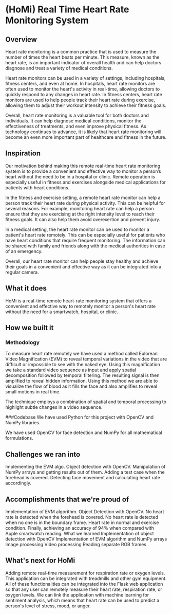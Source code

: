 # (HoMi) Real Time Heart Rate Monitoring System

## Overview
Heart rate monitoring is a common practice that is used to measure the number of times the heart beats per minute. This measure, known as the heart rate, is an important indicator of overall health and can help doctors diagnose and treat a variety of medical conditions.

Heart rate monitors can be used in a variety of settings, including hospitals, fitness centers, and even at home. In hospitals, heart rate monitors are often used to monitor the heart's activity in real-time, allowing doctors to quickly respond to any changes in heart rate. In fitness centers, heart rate monitors are used to help people track their heart rate during exercise, allowing them to adjust their workout intensity to achieve their fitness goals.

Overall, heart rate monitoring is a valuable tool for both doctors and individuals. It can help diagnose medical conditions, monitor the effectiveness of treatments, and even improve physical fitness. As technology continues to advance, it is likely that heart rate monitoring will become an even more important part of healthcare and fitness in the future.

## Inspiration
Our motivation behind making this remote real-time heart rate monitoring system is to provide a convenient and effective way to monitor a person’s heart without the need to be in a hospital or clinic. Remote operation is especially useful in fitness and exercises alongside medical applications for patients with heart conditions.

In the fitness and exercise setting, a remote heart rate monitor can help a person track their heart rate during physical activity. This can be helpful for several reasons. For example, monitoring heart rate can help a person ensure that they are exercising at the right intensity level to reach their fitness goals. It can also help them avoid overexertion and prevent injury.

In a medical setting, the heart rate monitor can be used to monitor a patient's heart rate remotely. This can be especially useful for patients who have heart conditions that require frequent monitoring. The information can be shared with family and friends along with the medical authorities in case of an emergency.

Overall, our heart rate monitor can help people stay healthy and achieve their goals in a convenient and effective way as it can be integrated into a regular camera.

## What it does
HoMi is a real-time remote heart-rate monitoring system that offers a convenient and effective way to remotely monitor a person's heart rate without the need for a smartwatch, hospital, or clinic.

## How we built it
### Methodology
To measure heart rate remotely we have used a method called Eulorean Video Magnification (EVM) to reveal temporal variations in the video that are difficult or impossible to see with the naked eye. Using this magnification we take a standard video sequence as input and apply spatial decomposition followed by temporal filtering. The resulting signal is then amplified to reveal hidden information. Using this method we are able to visualize the flow of blood as it fills the face and also amplifies to reveal small motions in real time.

The technique employs a combination of spatial and temporal processing to highlight subtle changes in a video sequence.

###Codebase
We have used Python for this project with OpenCV and NumPy libraries.

We have used OpenCV for face detection and NumPy for all mathematical formulations.

## Challenges we ran into
Implementing the EVM algo.
Object detection with OpenCV.
Manipulation of NumPy arrays and getting results out of them.
Adding a test case when the forehead is covered.
Detecting face movement and calculating heart rate accordingly.

## Accomplishments that we're proud of
Implementation of EVM algorithm.
Object Detection with OpenCV.
No heart rate is detected when the forehead is covered.
No heart rate is detected when no one is in the boundary frame.
Heart rate in normal and exercise condition.
Finally, achieving an accuracy of 94% when compared with Apple smartwatch reading.
What we learned
Implementation of object detection with OpenCV
Implementation of EVM algorithm and NumPy arrays
Image processing
Video processing
Reading separate RGB frames
## What's next for HoMi
Adding remote real-time measurement for respiration rate or oxygen levels.
This application can be integrated with treadmills and other gym equipment.
All of these functionalities can be integrated into the Flask web application so that any user can remotely measure their heart rate, respiration rate, or oxygen levels.
We can link the application with machine learning for sentiment analysis, which means that heart rate can be used to predict a person's level of stress, mood, or anger.
